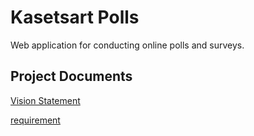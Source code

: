 # Kasetsart Polls
Web application for conducting online polls and surveys.

## Project Documents

[Vision Statement](../../wiki/Vision%20Statement)

[requirement](../../wiki/Requirement)
